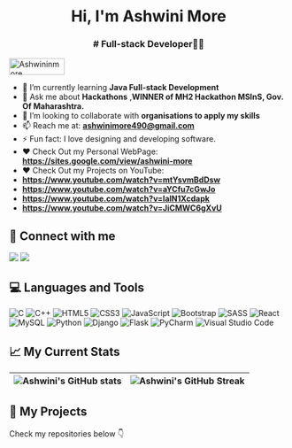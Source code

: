 
<h1 align="center">Hi, I'm Ashwini More</h1>

<h3 align="center"> # Full-stack Developer👩‍💻</h3>

<p align="left"> <img src="https://komarev.com/ghpvc/?username=Ashwininmore&label=Profile%20views&color=83b60e&style=flat" alt="Ashwininmore" width="100" height="30"  /> </p>

- 🔭 I’m currently learning <b>Java Full-stack Development</b>
- 💬 Ask me about **Hackathons** ,**WINNER of MH2 Hackathon MSInS, Gov. Of Maharashtra.** 
- 👯 I’m looking to collaborate with **organisations to apply my skills**
- 📫 Reach me at: **ashwinimore490@gmail.com**
- ⚡ Fun fact: I love designing and developing software.
- ❤️ Check Out my Personal WebPage: **https://sites.google.com/view/ashwini-more** 
- ❤ Check Out my Projects on YouTube:
- **https://www.youtube.com/watch?v=mtYsvmBdDsw**
- **https://www.youtube.com/watch?v=aYCfu7cGwJo**
- **https://www.youtube.com/watch?v=IalN1Xcdapk**
- **https://www.youtube.com/watch?v=JiCMWC6gXvU**


## 🤝 Connect with me
[<img src="https://img.shields.io/badge/linkedin-%230077B5.svg?&style=for-the-badge&logo=linkedin&logoColor=white">](https://www.linkedin.com/in/ashwini-more-2482671a3/)
[<img src="https://img.shields.io/badge/Twitter-1DA1F2?style=for-the-badge&logo=twitter&logoColor=white">](https://twitter.com/Ashwini17045650)

## 💻 Languages and Tools

<p>

 ![C](https://img.shields.io/badge/c-%2300599C.svg?style=for-the-badge&logo=c&logoColor=white)
 	![C++](https://img.shields.io/badge/c++-%2300599C.svg?style=for-the-badge&logo=c%2B%2B&logoColor=white)
  ![HTML5](https://img.shields.io/badge/html5-%23E34F26.svg?style=for-the-badge&logo=html5&logoColor=white)
  ![CSS3](https://img.shields.io/badge/css3-%231572B6.svg?style=for-the-badge&logo=css3&logoColor=white)
  ![JavaScript](https://img.shields.io/badge/javascript-%23323330.svg?style=for-the-badge&logo=javascript&logoColor=%23F7DF1E) 
  ![Bootstrap](https://img.shields.io/badge/bootstrap-%238511FA.svg?style=for-the-badge&logo=bootstrap&logoColor=white)
  ![SASS](https://img.shields.io/badge/SASS-hotpink.svg?style=for-the-badge&logo=SASS&logoColor=white)
  ![React](https://img.shields.io/badge/React-20232A?style=for-the-badge&logo=react&logoColor=61DAFB)
  ![MySQL](https://img.shields.io/badge/mysql-%2300f.svg?style=for-the-badge&logo=mysql&logoColor=white)
  ![Python](https://img.shields.io/badge/python-3670A0?style=for-the-badge&logo=python&logoColor=ffdd54)
  ![Django](https://img.shields.io/badge/django-%23092E20.svg?style=for-the-badge&logo=django&logoColor=white)
  ![Flask](https://img.shields.io/badge/flask-%23000.svg?style=for-the-badge&logo=flask&logoColor=white)
  ![PyCharm](https://img.shields.io/badge/pycharm-143?style=for-the-badge&logo=pycharm&logoColor=black&color=black&labelColor=green)
  ![Visual Studio Code](https://img.shields.io/badge/Visual%20Studio%20Code-0078d7.svg?style=for-the-badge&logo=visual-studio-code&logoColor=white)
  
</p>


## 📈 My Current Stats

| ![Ashwini's GitHub stats](https://github-readme-stats.vercel.app/api/top-langs?username=Ashwininmore&show_icons=true&locale=en&layout=compact) | ![Ashwini's GitHub Streak](https://github-readme-streak-stats.herokuapp.com/?user=Ashwininmore&theme=city-lights) |
| :---: | :---: |






## 📌 My Projects
<p>
Check my repositories below 👇
</p>
</div>
